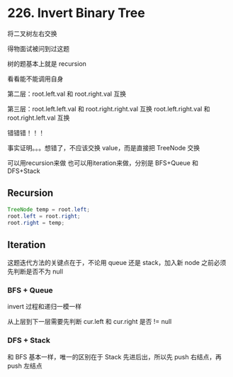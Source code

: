 # 226. Invert Binary Tree

将二叉树左右交换

得物面试被问到过这题

树的题基本上就是 recursion

看看能不能调用自身

第二层：root.left.val 和 root.right.val 互换

第三层：root.left.left.val 和 root.right.right.val 互换 root.left.right.val 和 root.right.left.val 互换

错错错！！！

事实证明。。。想错了，不应该交换 value，而是直接把 TreeNode 交换

可以用recursion来做
也可以用iteration来做，分别是 BFS+Queue 和 DFS+Stack

## Recursion 
```java
TreeNode temp = root.left;
root.left = root.right;
root.right = temp;
```

## Iteration 
这题迭代方法的关键点在于，不论用 queue 还是 stack，加入新 node 之前必须先判断是否不为 null

### BFS + Queue 
invert 过程和递归一模一样

从上层到下一层需要先判断 cur.left 和 cur.right 是否 != null

### DFS + Stack
和 BFS 基本一样，唯一的区别在于 Stack 先进后出，所以先 push 右结点，再 push 左结点